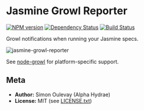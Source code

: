 # Jasmine Growl Reporter

[![NPM version](https://badge.fury.io/js/jasmine-growl-reporter.png)](http://badge.fury.io/js/jasmine-growl-reporter)
[![Dependency Status](https://gemnasium.com/AlphaHydrae/jasmine-growl-reporter.png)](https://gemnasium.com/AlphaHydrae/jasmine-growl-reporter)
[![Build Status](https://secure.travis-ci.org/AlphaHydrae/jasmine-growl-reporter.png)](http://travis-ci.org/AlphaHydrae/jasmine-growl-reporter)

Growl notifications when running your Jasmine specs.

![jasmine-growl-reporter](https://raw.github.com/AlphaHydrae/jasmine-growl-reporter/master/res/screenshot.png)

See [node-growl](https://github.com/visionmedia/node-growl) for platform-specific support.

## Meta

* **Author:** Simon Oulevay (Alpha Hydrae)
* **License:** MIT (see [LICENSE.txt](https://raw.github.com/AlphaHydrae/jasmine-growl-reporter/master/LICENSE.txt))
